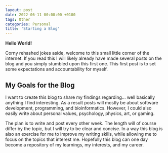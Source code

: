 ```yaml
---
layout: post
date: 2022-06-11 00:00:00 +0100
tags: Other
categories: Personal
title: 'Starting a Blog'
---
```


**Hello World!**

Corny rehashed jokes aside, welcome to this small little corner of the internet.
If you read this I will likely already have made several posts on the blog and you simply stumbled upon this first one.
This first post is to set some expectations and accountability for myself.

## My Goals for the Blog
I want to create this blog to share my findings regarding... well basically anything I find interesting. As a result posts will mostly be about software development, programming, and bioinformatics. However, I could also easily write about personal values, psychology, physics, art, or gaming.
 
The plan is to write and post every other week. The length will of course differ by the topic, but I will try to be clear and concise. In a way this blog is also an exercise for me to improve my writing skills, while allowing me to focus on the topics that interest me. Hopefully this blog can one day become a repository of my learnings, my interests, and my career.
